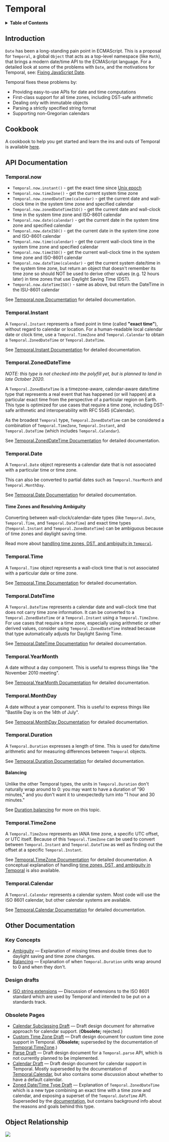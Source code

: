# Temporal

<details>
  <summary><strong>Table of Contents</strong></summary>
<!-- toc -->
</details>

## Introduction

`Date` has been a long-standing pain point in ECMAScript.
This is a proposal for `Temporal`, a global `Object` that acts as a top-level namespace (like `Math`), that brings a modern date/time API to the ECMAScript language.
For a detailed look at some of the problems with `Date`, and the motivations for Temporal, see:
[Fixing JavaScript Date](https://maggiepint.com/2017/04/09/fixing-javascript-date-getting-started/).

Temporal fixes these problems by:

- Providing easy-to-use APIs for date and time computations
- First-class support for all time zones, including DST-safe arithmetic
- Dealing only with immutable objects
- Parsing a strictly specified string format
- Supporting non-Gregorian calendars

## Cookbook

A cookbook to help you get started and learn the ins and outs of Temporal is available [here](./cookbook.md).

## API Documentation

### **Temporal.now**

- `Temporal.now.instant()` - get the exact time since [Unix epoch](https://en.wikipedia.org/wiki/Unix_time)
- `Temporal.now.timeZone()` - get the current system time zone
- `Temporal.now.zonedDateTime(calendar)` - get the current date and wall-clock time in the system time zone and specified calendar
- `Temporal.now.zonedDateTimeISO()` - get the current date and wall-clock time in the system time zone and ISO-8601 calendar
- `Temporal.now.date(calendar)` - get the current date in the system time zone and specified calendar
- `Temporal.now.dateISO()` - get the current date in the system time zone and ISO-8601 calendar
- `Temporal.now.time(calendar)` - get the current wall-clock time in the system time zone and specified calendar
- `Temporal.now.timeISO()` - get the current wall-clock time in the system time zone and ISO-8601 calendar
- `Temporal.now.dateTime(calendar)` - get the current system date/time in the system time zone, but return an object that doesn't remember its time zone so should NOT be used to derive other values (e.g. 12 hours later) in time zones that use Daylight Saving Time (DST).
- `Temporal.now.dateTimeISO()` - same as above, but return the DateTime in the ISU-8601 calendar

See [Temporal.now Documentation](./now.md) for detailed documentation.

### **Temporal.Instant**

A `Temporal.Instant` represents a fixed point in time (called **"exact time"**), without regard to calendar or location.
For a human-readable local calendar date or clock time, use a `Temporal.TimeZone` and `Temporal.Calendar` to obtain a `Temporal.ZonedDateTime` or `Temporal.DateTime`.

See [Temporal.Instant Documentation](./instant.md) for detailed documentation.

### **Temporal.ZonedDateTime**

_NOTE: this type is not checked into the polyfill yet, but is planned to land in late October 2020._

A `Temporal.ZonedDateTime` is a timezone-aware, calendar-aware date/time type that represents a real event that has happened (or will happen) at a particular exact time from the perspective of a particular region on Earth.
This type is optimized for use cases that require a time zone, including DST-safe arithmetic and interoperability with RFC 5545 (iCalendar).

As the broadest `Temporal` type, `Temporal.ZonedDateTime` can be considered a combination of `Temporal.TimeZone`, `Temporal.Instant`, and `Temporal.DateTime` (which includes `Temporal.Calendar`).

See [Temporal.ZonedDateTime Documentation](./zoneddatetime.md) for detailed documentation.

### **Temporal.Date**

A `Temporal.Date` object represents a calendar date that is not associated with a particular time or time zone.

This can also be converted to partial dates such as `Temporal.YearMonth` and `Temporal.MonthDay`.

See [Temporal.Date Documentation](./date.md) for detailed documentation.

#### Time Zones and Resolving Ambiguity

Converting between wall-clock/calendar-date types (like `Temporal.Date`, `Temporal.Time`, and `Temporal.DateTime`) and exact time types (`Temporal.Instant` and `Temporal.ZonedDateTime`) can be ambiguous because of time zones and daylight saving time.

Read more about [handling time zones, DST, and ambiguity in `Temporal`](./ambiguity.md).

### **Temporal.Time**

A `Temporal.Time` object represents a wall-clock time that is not associated with a particular date or time zone.

See [Temporal.Time Documentation](./time.md) for detailed documentation.

### **Temporal.DateTime**

A `Temporal.DateTime` represents a calendar date and wall-clock time that does not carry time zone information. It can be converted to a `Temporal.ZonedDateTime` or a `Temporal.Instant` using a `Temporal.TimeZone`.
For use cases that require a time zone, especially using arithmetic or other derived values, consider using `Temporal.ZonedDateTime` instead because that type automatically adjusts for Daylight Saving Time.

See [Temporal.DateTime Documentation](./datetime.md) for detailed documentation.

### **Temporal.YearMonth**

A date without a day component.
This is useful to express things like "the November 2010 meeting".

See [Temporal.YearMonth Documentation](./yearmonth.md) for detailed documentation.

### **Temporal.MonthDay**

A date without a year component.
This is useful to express things like "Bastille Day is on the 14th of July".

See [Temporal.MonthDay Documentation](./monthday.md) for detailed documentation.

### **Temporal.Duration**

A `Temporal.Duration` expresses a length of time.
This is used for date/time arithmetic and for measuring differences between `Temporal` objects.

See [Temporal.Duration Documentation](./duration.md) for detailed documentation.

#### Balancing

Unlike the other Temporal types, the units in `Temporal.Duration` don't naturally wrap around to 0: you may want to have a duration of "90 minutes," and you don't want it to unexpectedly turn into "1 hour and 30 minutes."

See [Duration balancing](./balancing.md) for more on this topic.

### **Temporal.TimeZone**

A `Temporal.TimeZone` represents an IANA time zone, a specific UTC offset, or UTC itself.
Because of this `Temporal.TimeZone` can be used to convert between `Temporal.Instant` and `Temporal.DateTime` as well as finding out the offset at a specific `Temporal.Instant`.

See [Temporal.TimeZone Documentation](./timezone.md) for detailed documentation.
A conceptual explanation of handling [time zones, DST, and ambiguity in Temporal](./ambiguity.md) is also available.

### **Temporal.Calendar**

A `Temporal.Calendar` represents a calendar system.
Most code will use the ISO 8601 calendar, but other calendar systems are available.

See [Temporal.Calendar Documentation](./calendar.md) for detailed documentation.

## Other Documentation

### **Key Concepts**

- [Ambiguity](./ambiguity.md) &mdash; Explanation of missing times and double times due to daylight saving and time zone changes.
- [Balancing](./balancing.md) &mdash; Explanation of when `Temporal.Duration` units wrap around to 0 and when they don't.

### **Design drafts**

- [ISO string extensions](./iso-string-ext.md) &mdash; Discussion of extensions to the ISO 8601 standard which are used by Temporal and intended to be put on a standards track.

### Obsolete Pages

- [Calendar Subclassing Draft](./calendar-subclass.md) &mdash; Draft design document for alternative approach for calendar support.
  (**Obsolete;** rejected.)
- [Custom Time Zone Draft](./timezone-draft.md) &mdash; Draft design document for custom time zone support in Temporal.
  (**Obsolete;** superseded by the documentation of [Temporal.TimeZone](./timezone.md).)
- [Parse Draft](./parse-draft.md) &mdash; Draft design document for a `Temporal.parse` API, which is not currently planned to be implemented.
- [Calendar Draft](./calendar-draft.md) &mdash; Draft design document for calendar support in Temporal.
  Mostly superseded by the documentation of [Temporal.Calendar](./calendar.md), but also contains some discussion about whether to have a default calendar.
- [Zoned Date/Time Type Draft](./zoneddatetime-draft.md) &mdash; Explanation of `Temporal.ZonedDateTime` which is a new type combining an exact time with a time zone and calendar, and exposing a superset of the `Temporal.DateTime` API.
  Superseded by the [documentation](./zoneddatetime.md), but contains background info about the reasons and goals behind this type.

## Object Relationship

<img src="object-model.svg">
